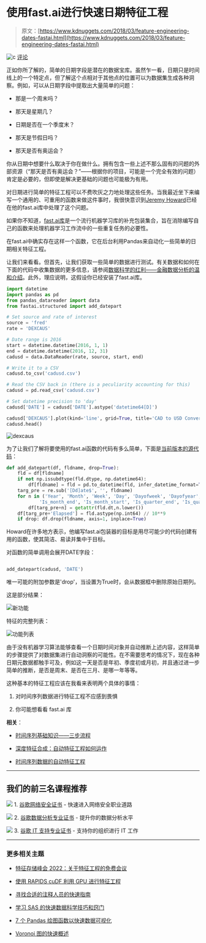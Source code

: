 # 使用fast.ai进行快速日期特征工程

> 原文：[https://www.kdnuggets.com/2018/03/feature-engineering-dates-fastai.html](https://www.kdnuggets.com/2018/03/feature-engineering-dates-fastai.html)

![c](../Images/3d9c022da2d331bb56691a9617b91b90.png) [评论](#comments)

正如你所了解的，简单的日期字段是潜在的数据宝库。虽然乍一看，日期只是时间线上的一个特定点，但了解这个点相对于其他点的位置可以为数据集生成各种洞察。例如，可以从日期字段中提取出大量简单的问题：

+   那是一个周末吗？

+   那天是星期几？

+   日期是否在一个季度末？

+   那天是节假日吗？

+   那天是否有奥运会？

你从日期中想要什么取决于你在做什么。拥有包含一些上述不那么固有的问题的外部资源（“那天是否有奥运会？”——根据你的项目，可能是一个完全有效的问题）肯定是必要的，但即使是解决更基础的问题也可能极为有用。

对日期进行简单的特征工程可以不费吹灰之力地处理这些任务。当我最近坐下来编写一个通用的、可重用的函数来做这件事时，我很快意识到[Jeremy Howard](https://twitter.com/jeremyphoward)已经在他的fast.ai库中处理了这个问题。

如果你不知道，[fast.ai库](https://github.com/fastai/fastai)是一个流行机器学习库的补充包装集合，旨在消除编写自己的函数来处理机器学习工作流中的一些重复任务的必要性。

在fast.ai中确实存在这样一个函数，它在后台利用Pandas来自动化一些简单的日期相关特征工程。

让我们来看看。但首先，让我们获取一些简单的数据进行测试。有关数据和如何在下面的代码中收集数据的更多信息，请参阅[数据科学的红利——金融数据分析的温和介绍](/2017/04/data-science-dividends-intro-financial-data-analysis.html)。此外，理应说明，这假设你已经安装了fast.ai库。

```py
import datetime
import pandas as pd
from pandas_datareader import data
from fastai.structured import add_datepart

# Set source and rate of interest
source = 'fred'
rate = 'DEXCAUS'

# Date range is 2016
start = datetime.datetime(2016, 1, 1)
end = datetime.datetime(2016, 12, 31)
cadusd = data.DataReader(rate, source, start, end)

# Write it to a CSV 
cadusd.to_csv('cadusd.csv')

# Read the CSV back in (there is a peculiarity accounting for this)
cadusd = pd.read_csv('cadusd.csv')

# Set datetime precision to 'day'
cadusd['DATE'] = cadusd['DATE'].astype('datetime64[D]')

cadusd['DEXCAUS'].plot(kind='line', grid=True, title='CAD to USD Conversion Rates, 2016')
cadusd.head()
```

![dexcaus](../Images/41bb73ec010a7d22c85be4c4aa6778c5.png)

为了让我们了解将要使用的fast.ai函数的代码有多么简单，下面是[当前版本的源代码](https://github.com/fastai/fastai/blob/master/fastai/structured.py)：

```py
def add_datepart(df, fldname, drop=True):
    fld = df[fldname]
    if not np.issubdtype(fld.dtype, np.datetime64):
        df[fldname] = fld = pd.to_datetime(fld, infer_datetime_format=True)
    targ_pre = re.sub('[Dd]ate$', '', fldname)
    for n in ('Year', 'Month', 'Week', 'Day', 'Dayofweek', 'Dayofyear',
            'Is_month_end', 'Is_month_start', 'Is_quarter_end', 'Is_quarter_start', 'Is_year_end', 'Is_year_start'):
        df[targ_pre+n] = getattr(fld.dt,n.lower())
    df[targ_pre+'Elapsed'] = fld.astype(np.int64) // 10**9
    if drop: df.drop(fldname, axis=1, inplace=True)
```

Howard在许多地方表示，他编写fast.ai包装器的目标是用尽可能少的代码创建有用的函数，使其简洁、易读并集中于目标。

对函数的简单调用会展开DATE字段：

```py

add_datepart(cadusd, 'DATE')
```

唯一可能的附加参数是'drop'，当设置为True时，会从数据框中删除原始日期列。

这是部分结果：

![新功能](../Images/473171a63c95941aeee84a883634b76b.png)

特征的完整列表：

![功能列表](../Images/63a2d87efc8cb7ea2cc53f7932d49bb4.png)

由于没有机器学习算法能够查看一个日期时间对象并自动推断上述内容，这样简单的步骤提供了对数据集进行自动洞察的可能性。在不需要思考的情况下，现在各种日期元数据都触手可及，例如这一天是否是年初、季度初或月初，并且通过进一步简单的推断，是否是周末、是否在三月、是哪一年等等。

这种基本的特征工程应该在我看来表明两个具体的事情：

1.  对时间序列数据进行特征工程不应感到畏惧

1.  你可能想看看 fast.ai 库

**相关**：

+   [时间序列基础知识——三步流程](/2018/03/time-series-dummies-3-step-process.html)

+   [深度特征合成：自动特征工程如何运作](/2018/02/deep-feature-synthesis-automated-feature-engineering.html)

+   [时间序列数据的自动特征工程](/2017/11/automated-feature-engineering-time-series-data.html)

* * *

## 我们的前三名课程推荐

![](../Images/0244c01ba9267c002ef39d4907e0b8fb.png) 1\. [谷歌网络安全证书](https://www.kdnuggets.com/google-cybersecurity) - 快速进入网络安全职业道路

![](../Images/e225c49c3c91745821c8c0368bf04711.png) 2\. [谷歌数据分析专业证书](https://www.kdnuggets.com/google-data-analytics) - 提升你的数据分析水平

![](../Images/0244c01ba9267c002ef39d4907e0b8fb.png) 3\. [谷歌 IT 支持专业证书](https://www.kdnuggets.com/google-itsupport) - 支持你的组织进行 IT 工作

* * *

### 更多相关主题

+   [特征存储峰会 2022：关于特征工程的免费会议](https://www.kdnuggets.com/2022/10/hopsworks-feature-store-summit-2022-free-conference-feature-engineering.html)

+   [使用 RAPIDS cuDF 利用 GPU 进行特征工程](https://www.kdnuggets.com/2023/06/rapids-cudf-leverage-gpu-feature-engineering.html)

+   [寻找合适的注释人员的快速指南](https://www.kdnuggets.com/2022/04/quick-guide-find-right-minds-annotation.html)

+   [学习 SAS 的快速数据科学技巧和窍门](https://www.kdnuggets.com/2022/05/sas-quick-data-science-tips-tricks-learn.html)

+   [7 个 Pandas 绘图函数以快速数据可视化](https://www.kdnuggets.com/7-pandas-plotting-functions-for-quick-data-visualization)

+   [Voronoi 图的快速概述](https://www.kdnuggets.com/2022/11/quick-overview-voronoi-diagrams.html)
